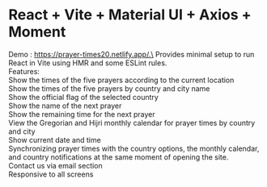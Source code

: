 # React + Vite + Material UI + Axios + Moment

Demo : https://prayer-times20.netlify.app/.\
Provides minimal setup to run React in Vite using HMR and some ESLint rules.\
Features:\
Show the times of the five prayers according to the current location\
Show the times of the five prayers by country and city name\
Show the official flag of the selected country\
Show the name of the next prayer\
Show the remaining time for the next prayer\
View the Gregorian and Hijri monthly calendar for prayer times by country and city\
Show current date and time\
Synchronizing prayer times with the country options, the monthly calendar, and country notifications at the same moment of opening the site.\
Contact us via email section\
Responsive to all screens
